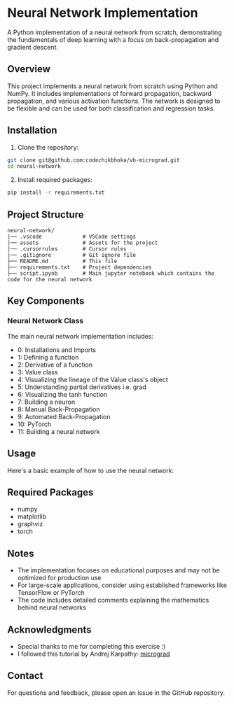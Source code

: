 # Neural Network Implementation

A Python implementation of a neural network from scratch, demonstrating the fundamentals of deep learning with a focus on back-propagation and gradient descent.

## Overview

This project implements a neural network from scratch using Python and NumPy. It includes implementations of forward propagation, backward propagation, and various activation functions. The network is designed to be flexible and can be used for both classification and regression tasks.

## Installation

1. Clone the repository:
```bash
git clone git@github.com:codechikbhoka/vb-micrograd.git
cd neural-network
```

2. Install required packages:
```bash
pip install -r requirements.txt
```

## Project Structure

```
neural-network/
|── .vscode             # VSCode settings
|── assets              # Assets for the project
|── .cursorrules        # Cursor rules
|── .gitignore          # Git ignore file
├── README.md           # This file
├── requirements.txt    # Project dependencies
├── script.ipynb        # Main jupyter notebook which contains the code for the neural network
```

## Key Components

### Neural Network Class

The main neural network implementation includes:
- 0: Installations and Imports
- 1: Defining a function
- 2: Derivative of a function
- 3: Value class
- 4: Visualizing the lineage of the Value class's object
- 5: Understanding partial derivatives i.e. grad
- 6: Visualizing the tanh function
- 7: Building a neuron
- 8: Manual Back-Propagation
- 9: Automated Back-Propagation
- 10: PyTorch
- 11: Building a neural network


## Usage

Here's a basic example of how to use the neural network:


## Required Packages
- numpy
- matplotlib
- graphviz
- torch

## Notes

- The implementation focuses on educational purposes and may not be optimized for production use
- For large-scale applications, consider using established frameworks like TensorFlow or PyTorch
- The code includes detailed comments explaining the mathematics behind neural networks

## Acknowledgments

- Special thanks to me for completing this exercise :)
- I followed this tutorial by Andrej Karpathy: [micrograd](https://youtu.be/VMj-3S1tku0?si=igwX_ftoAF2DONBd)

## Contact

For questions and feedback, please open an issue in the GitHub repository.